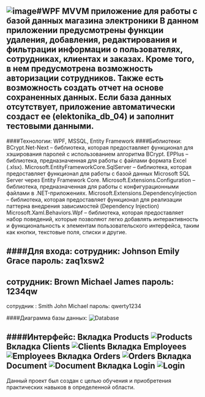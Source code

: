 ![image](https://github.com/Vamibray/Electronics_store_db_wpf/assets/133334235/080ea1ef-88c9-40a4-920b-c51c280ba16f)#WPF MVVM приложение для работы с базой данных магазина электроники 
В данном приложении предусмотрены функции удаления, добавления, редактирования и фильтрации информации о пользователях, сотрудниках, клиентах и заказах. Кроме того, в нем предусмотрена возможность авторизации сотрудников. Также есть возможность создать отчет на основе сохраненных данных.
Если база данных отсутствует, приложение автоматически создаст ее (elektonika_db_04) и заполнит тестовыми данными.
---
####Технологии: WPF, MSSQL, Entity Framework
####Библиотеки:
BCrypt.Net-Next – библиотека, которая предоставляет функционал для хэширования паролей с использованием алгоритма BCrypt.
EPPlus – библиотека, предназначенная для работы с файлами формата Excel (.xlsx).
Microsoft.EntityFrameworkCore.SqlServer – библиотека, которая предоставляет функционал для работы с базой данных Microsoft SQL Server через Entity Framework Core.
Microsoft.Extensions.Configuration – библиотека, предназначенная для работы с конфигурационными файлами в .NET-приложениях.
Microsoft.Extensions.DependencyInjection – библиотека, которая предоставляет функционал для реализации паттерна внедрения зависимостей (Dependency Injection)
Microsoft.Xaml.Behaviors.Wpf – библиотека, которая предоставляет набор поведений, которые позволяют легко добавлять интерактивность и функциональность к элементам пользовательского интерфейса, таким как кнопки, текстовые поля, списки и другие.

####Для входа:
сотрудник: Johnson Emily Grace 
пароль:  zaq1xsw2
-
сотрудник: Brown Michael James 
пароль: 1234qw
-
сотрудник : Smith John Michael 
пароль: qwerty1234 

####Диаграмма базы данных:
![Database](https://github.com/Vamibray/Electronics_store_db_wpf/assets/133334235/7d74404a-591f-46a9-8111-6b916380a589)

####Интерфейс:
Вкладка Products 
![Products](https://github.com/Vamibray/Electronics_store_db_wpf/assets/133334235/f1a32177-e5b7-4d5a-a328-8aaac4504a4b)
Вкладка Clients 
![Clients](https://github.com/Vamibray/Electronics_store_db_wpf/assets/133334235/4757b2bf-7b58-4580-b052-dcbd422e41f6)
Вкладка Employees 
![Employees](https://github.com/Vamibray/Electronics_store_db_wpf/assets/133334235/9fcb42fb-6ad8-456e-ab0a-2451f968cdf5)
Вкладка Orders
![Orders](https://github.com/Vamibray/Electronics_store_db_wpf/assets/133334235/26bf6993-1606-45f9-8465-d44ac9960312)
Вкладка Document 
![Document](https://github.com/Vamibray/Electronics_store_db_wpf/assets/133334235/d144a265-0200-4fd5-b5fc-e6595d9f7741)
Вкладка Login
![Login](https://github.com/Vamibray/Electronics_store_db_wpf/assets/133334235/57ebecb3-5c48-44c1-8024-d87a633df744)
---
Данный проект был создан с целью обучения и приобретения практических навыков в определенной области.
